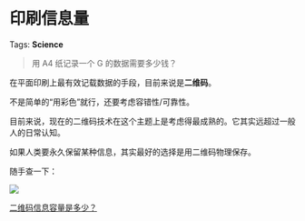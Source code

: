 # 印刷信息量

Tags: **Science**

> 用 A4 纸记录一个 G 的数据需要多少钱？



在平面印刷上最有效记载数据的手段，目前来说是**二维码**。

不是简单的“用彩色”就行，还要考虑容错性/可靠性。

目前来说，现在的二维码技术在这个主题上是考虑得最成熟的。它其实远超过一般人的日常认知。

如果人类要永久保留某种信息，其实最好的选择是用二维码物理保存。

  


随手查一下：

![](https://pica.zhimg.com/50/v2-af1ddc6cacda22d63ac60f6a1e6c05cc_720w.jpg?source=1940ef5c)  


[二维码信息容量是多少？](https://link.zhihu.com/?target=http%3A//wap.yesky.com/soft/296/447509796.shtml)

